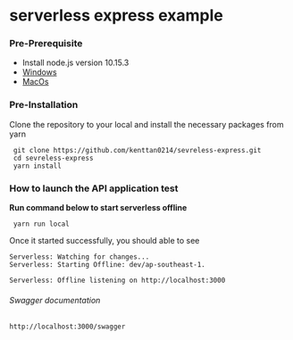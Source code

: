 # serverless express example

### Pre-Prerequisite
* Install node.js version 10.15.3
* [Windows](https://nodejs.org/dist/v10.15.3/node-v10.15.3-x64.msi)
* [MacOs](https://nodejs.org/dist/v10.15.3/node-v10.15.3.pkg)

### Pre-Installation
Clone the repository to your local and install the necessary packages from yarn
```
 git clone https://github.com/kenttan0214/sevreless-express.git
 cd sevreless-express
 yarn install
```

### How to launch the API  application test

__Run command below to start serverless offline__
```
 yarn run local
```

Once it started successfully, you should able to see
```
Serverless: Watching for changes...
Serverless: Starting Offline: dev/ap-southeast-1.

Serverless: Offline listening on http://localhost:3000
```


###### Swagger documentation
```
http://localhost:3000/swagger
```

